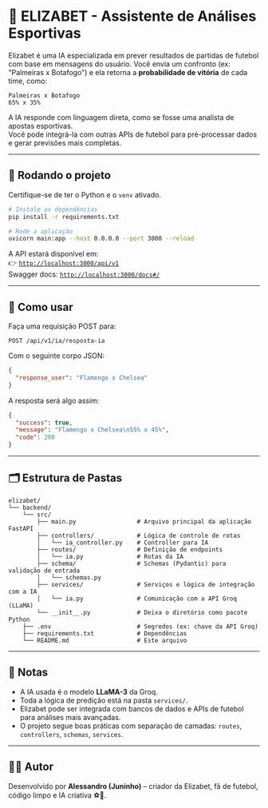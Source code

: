 
# 🤖 ELIZABET - Assistente de Análises Esportivas

Elizabet é uma IA especializada em prever resultados de partidas de futebol com base em mensagens do usuário. Você envia um confronto (ex: "Palmeiras x Botafogo") e ela retorna a **probabilidade de vitória** de cada time, como:

```
Palmeiras x Botafogo  
65% x 35%
```

A IA responde com linguagem direta, como se fosse uma analista de apostas esportivas.  
Você pode integrá-la com outras APIs de futebol para pré-processar dados e gerar previsões mais completas.

---

## 🚀 Rodando o projeto

Certifique-se de ter o Python e o `venv` ativado.

```bash
# Instale as dependências
pip install -r requirements.txt

# Rode a aplicação
uvicorn main:app --host 0.0.0.0 --port 3000 --reload
```

A API estará disponível em:  
👉 [`http://localhost:3000/api/v1`](http://localhost:3000/api/v1)  
Swagger docs: [`http://localhost:3000/docs#/`](http://localhost:3000/docs#/)

---

## 🧪 Como usar

Faça uma requisição POST para:

```
POST /api/v1/ia/resposta-ia
```

Com o seguinte corpo JSON:

```json
{
  "response_user": "Flamengo x Chelsea"
}
```

A resposta será algo assim:

```json
{
  "success": true,
  "message": "Flamengo x Chelsea\n55% x 45%",
  "code": 200
}
```

---

## 🗂️ Estrutura de Pastas

```plaintext
elizabet/
└── backend/
    └── src/
        ├── main.py                 # Arquivo principal da aplicação FastAPI
        ├── controllers/            # Lógica de controle de rotas
        │   └── ia_controller.py    # Controller para IA
        ├── routes/                 # Definição de endpoints
        │   └── ia.py               # Rotas da IA
        ├── schema/                 # Schemas (Pydantic) para validação de entrada
        │   └── schemas.py          
        ├── services/               # Serviços e lógica de integração com a IA
        │   └── ia.py               # Comunicação com a API Groq (LLaMA)
        └── __init__.py             # Deixa o diretório como pacote Python
    ├── .env                        # Segredos (ex: chave da API Groq)
    ├── requirements.txt            # Dependências
    └── README.md                   # Este arquivo
```

---

## 📌 Notas

- A IA usada é o modelo **LLaMA-3** da Groq.
- Toda a lógica de predição está na pasta `services/`.
- Elizabet pode ser integrada com bancos de dados e APIs de futebol para análises mais avançadas.
- O projeto segue boas práticas com separação de camadas: `routes`, `controllers`, `schemas`, `services`.

---

## 👨‍💻 Autor

Desenvolvido por **Alessandro (Juninho)** – criador da Elizabet, fã de futebol, código limpo e IA criativa ⚽🧠.